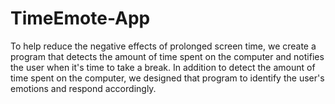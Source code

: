 # TimeEmote-App
To help reduce the negative effects of prolonged screen time, we create a program that detects the amount of time spent on the computer and notifies the user when it's time to take a break. In addition to detect the amount of time spent on the computer, we designed that program to identify the user's emotions and respond accordingly. 
